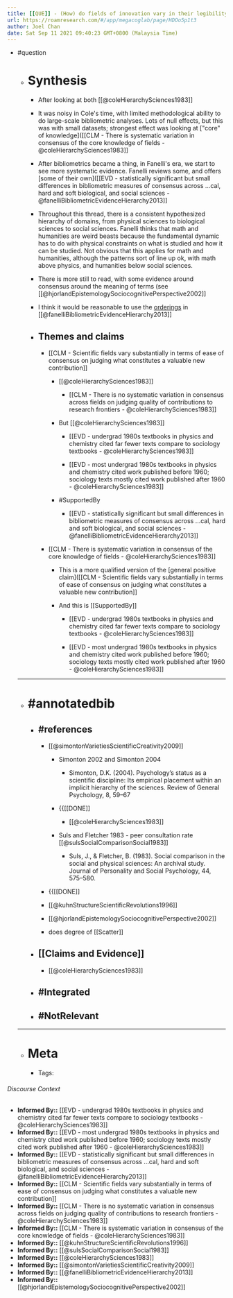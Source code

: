 ```yaml
---
title: [[QUE]] - (How) do fields of innovation vary in their legibility of quality?
url: https://roamresearch.com/#/app/megacoglab/page/HDOo5p1t3
author: Joel Chan
date: Sat Sep 11 2021 09:40:23 GMT+0800 (Malaysia Time)
---
```


- #question

    - # Synthesis

        - After looking at both [[@coleHierarchySciences1983]]

        - It was noisy in Cole's time, with limited methodological ability to do large-scale bibliometric analyses. Lots of null effects, but this was with small datasets; strongest effect was looking at ["core" of knowledge]([[CLM - There is systematic variation in consensus of the core knowledge of fields - @coleHierarchySciences1983]]

        - After bibliometrics became a thing, in Fanelli's era, we start to see more systematic evidence. Fanelli reviews some, and offers [some of their own]([[EVD - statistically significant but small differences in bibliometric measures of consensus across ...cal, hard and soft biological, and social sciences  - @fanelliBibliometricEvidenceHierarchy2013]]

        - Throughout this thread, there is a consistent hypothesized hierarchy of domains, from physical sciences to biological sciences to social sciences. Fanelli thinks that math and humanities are weird beasts because the fundamental dynamic has to do with physical constraints on what is studied and how it can be studied. Not obvious that this applies for math and humanities, although the patterns sort of line up ok, with math above physics, and humanities below social sciences.

        - There is more still to read, with some evidence around consensus around the meaning of terms (see [[@hjorlandEpistemologySociocognitivePerspective2002]]

        - I think it would be reasonable to use the [orderings](((CaQWGh1pG))) in [[@fanelliBibliometricEvidenceHierarchy2013]]

        - ## Themes and claims

            - [[CLM - Scientific fields vary substantially in terms of ease of consensus on judging what constitutes a valuable new contribution]]

                - [[@coleHierarchySciences1983]]

                    - [[CLM - There is no systematic variation in consensus across fields on judging quality of contributions to research frontiers - @coleHierarchySciences1983]]

                - But [[@coleHierarchySciences1983]]

                    - [[EVD - undergrad 1980s textbooks in physics and chemistry cited far fewer texts compare to sociology textbooks - @coleHierarchySciences1983]]

                    - [[EVD - most undergrad 1980s textbooks in physics and chemistry cited work published before 1960; sociology texts mostly cited work published after 1960 - @coleHierarchySciences1983]]

                - #SupportedBy

                    - [[EVD - statistically significant but small differences in bibliometric measures of consensus across ...cal, hard and soft biological, and social sciences  - @fanelliBibliometricEvidenceHierarchy2013]]

            - [[CLM - There is systematic variation in consensus of the core knowledge of fields - @coleHierarchySciences1983]]

                - This is a more qualified version of the [general positive claim]([[CLM - Scientific fields vary substantially in terms of ease of consensus on judging what constitutes a valuable new contribution]]

                - And this is [[SupportedBy]]

                    - [[EVD - undergrad 1980s textbooks in physics and chemistry cited far fewer texts compare to sociology textbooks - @coleHierarchySciences1983]]

                    - [[EVD - most undergrad 1980s textbooks in physics and chemistry cited work published before 1960; sociology texts mostly cited work published after 1960 - @coleHierarchySciences1983]]

    - ---

    - # #annotatedbib

        - ## #references

            - [[@simontonVarietiesScientificCreativity2009]]

                - Simonton 2002 and Simonton 2004

                    - Simonton, D.K. (2004). Psychology’s status as a scientific discipline: Its empirical placement within an implicit hierarchy of the sciences. Review of General Psychology, 8, 59–67

                - {{[[DONE]]

                    - [[@coleHierarchySciences1983]]

                - Suls and Fletcher 1983 - peer consultation rate [[@sulsSocialComparisonSocial1983]]

                    - Suls, J., & Fletcher, B. (1983). Social comparison in the social and physical sciences: An archival study. Journal of Personality and Social Psychology, 44, 575–580.

            - {{[[DONE]]

            - [[@kuhnStructureScientificRevolutions1996]]

            - [[@hjorlandEpistemologySociocognitivePerspective2002]]

            - does degree of [[Scatter]]

        - ## [[Claims and Evidence]]

            - [[@coleHierarchySciences1983]]

        - ## #Integrated

        - ## #NotRelevant

    - ---

    - # Meta

        - Tags:

###### Discourse Context

- **Informed By::** [[EVD - undergrad 1980s textbooks in physics and chemistry cited far fewer texts compare to sociology textbooks - @coleHierarchySciences1983]]
- **Informed By::** [[EVD - most undergrad 1980s textbooks in physics and chemistry cited work published before 1960; sociology texts mostly cited work published after 1960 - @coleHierarchySciences1983]]
- **Informed By::** [[EVD - statistically significant but small differences in bibliometric measures of consensus across ...cal, hard and soft biological, and social sciences  - @fanelliBibliometricEvidenceHierarchy2013]]
- **Informed By::** [[CLM - Scientific fields vary substantially in terms of ease of consensus on judging what constitutes a valuable new contribution]]
- **Informed By::** [[CLM - There is no systematic variation in consensus across fields on judging quality of contributions to research frontiers - @coleHierarchySciences1983]]
- **Informed By::** [[CLM - There is systematic variation in consensus of the core knowledge of fields - @coleHierarchySciences1983]]
- **Informed By::** [[@kuhnStructureScientificRevolutions1996]]
- **Informed By::** [[@sulsSocialComparisonSocial1983]]
- **Informed By::** [[@coleHierarchySciences1983]]
- **Informed By::** [[@simontonVarietiesScientificCreativity2009]]
- **Informed By::** [[@fanelliBibliometricEvidenceHierarchy2013]]
- **Informed By::** [[@hjorlandEpistemologySociocognitivePerspective2002]]
